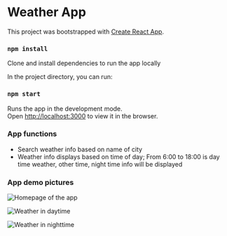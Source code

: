 # Weather App

This project was bootstrapped with [Create React App](https://github.com/facebook/create-react-app).

### `npm install`

Clone and install dependencies to run the app locally

In the project directory, you can run:

### `npm start`

Runs the app in the development mode.\
Open [http://localhost:3000](http://localhost:3000) to view it in the browser.


### App functions

- Search weather info based on name of city
- Weather info displays based on time of day; From 6:00 to 18:00 is day time weather, other time, night time info will be displayed

### App demo pictures
![Homepage of the app](https://i.ibb.co/Ttd6hPW/first-Sight.jpg)

![Weather in daytime](https://i.ibb.co/bNdN1PS/responsive.jpg)

![Weather in nighttime](https://i.ibb.co/gJp3TS9/Night-Time.jpg)
